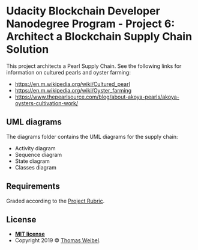 # Udacity Blockchain Developer Nanodegree Program - Project 6: Architect a Blockchain Supply Chain Solution

This project architects a Pearl Supply Chain. See the following links for information on cultured pearls and oyster farming:
* https://en.m.wikipedia.org/wiki/Cultured_pearl
* https://en.m.wikipedia.org/wiki/Oyster_farming
* https://www.thepearlsource.com/blog/about-akoya-pearls/akoya-oysters-cultivation-work/

## UML diagrams

The diagrams folder contains the UML diagrams for the supply chain:
* Activity diagram
* Sequence diagram
* State diagram
* Classes diagram

## Requirements

Graded according to the [Project Rubric](https://review.udacity.com/#!/rubrics/2447/view).

## License

- **[MIT license](http://opensource.org/licenses/mit-license.php)**
- Copyright 2019 © <a href="https://github.com/thom" target="_blank">Thomas Weibel</a>.
